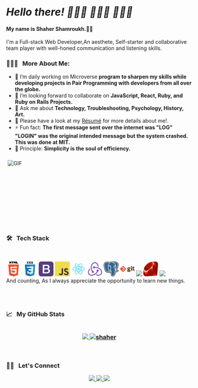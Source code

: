 <h1><i>Hello there!  👨🏻‍💻 👨🏻‍💻 👨🏻‍💻 </i> 

<h4>
  My name is Shaher Shamroukh.👋🤓
</h4>
 <p>I'm a Full-stack Web Developer,An aesthete, Self-starter and collaborative team player with well-honed communication and listening skills.
</p>
<h3> 👨🏻‍💻 &nbsp; More About Me:</h3> 

- 🔭  I’m daily working on Microverse **program to sharpen my skills while developing projects in Pair Programming with developers from all over the globe.**
- 👯  I’m looking forward to collaborate on **JavaScript, React, Ruby, and Ruby on Rails Projects.**
- 💬  Ask me about **Technology, Troubleshooting, Psychology, History, Art.**
- 📄  Please have a look at my [Résumé](#) for more details about me!.
- ⚡  Fun fact: **The first message sent over the internet was "LOG" "LOGIN" was the original intended message but the system crashed. This was done at MIT.**
- 👯  Principle: **Simplicity is the soul of efficiency.**

<div>
<img align="right" alt="GIF" src="https://media.giphy.com/media/26tn33aiTi1jkl6H6/giphy.gif?raw=true" width="500" height="200" />

### 🛠 &nbsp; Tech Stack  
<br>

<code><img height="40" src="https://raw.githubusercontent.com/github/explore/80688e429a7d4ef2fca1e82350fe8e3517d3494d/topics/html/html.png"></code>
<code><img height="40" src="https://raw.githubusercontent.com/github/explore/80688e429a7d4ef2fca1e82350fe8e3517d3494d/topics/css/css.png"></code>
<code><img height="40" src="https://raw.githubusercontent.com/github/explore/80688e429a7d4ef2fca1e82350fe8e3517d3494d/topics/bootstrap/bootstrap.png"></code>
<code><img height="40" src="https://raw.githubusercontent.com/github/explore/80688e429a7d4ef2fca1e82350fe8e3517d3494d/topics/javascript/javascript.png"></code>
<code><img height="40" src="https://raw.githubusercontent.com/github/explore/80688e429a7d4ef2fca1e82350fe8e3517d3494d/topics/react/react.png"></code>
<code><img height="40" src="https://raw.githubusercontent.com/github/explore/80688e429a7d4ef2fca1e82350fe8e3517d3494d/topics/redux/redux.png"></code>
<code><img height="40" src="https://raw.githubusercontent.com/github/explore/80688e429a7d4ef2fca1e82350fe8e3517d3494d/topics/postgresql/postgresql.png"></code>
<code><img height="40" src="https://raw.githubusercontent.com/github/explore/80688e429a7d4ef2fca1e82350fe8e3517d3494d/topics/git/git.png"></code>
<code><img height="40" src="https://user-images.githubusercontent.com/674621/71187801-14e60a80-2280-11ea-94c9-e56576f76baf.png"></code>
<code><img height="40" src="https://raw.githubusercontent.com/github/explore/80688e429a7d4ef2fca1e82350fe8e3517d3494d/topics/ruby/ruby.png"></code>
<code><img height="40" src="https://upload.wikimedia.org/wikipedia/commons/thumb/6/62/Ruby_On_Rails_Logo.svg/1200px-Ruby_On_Rails_Logo.svg.png"></code>
<br>
And counting, As I always appreciate the opportunity to learn new things.

<div/>



<br>
<br>
<h3>
  <summary>
    📈  &nbsp; My GitHub Stats
  </summary> 
  
  <br>

  <p align="center">
   <a href="https://github.com/Shaher-11">
    <img height="180em" src="https://github-readme-stats-eight-theta.vercel.app/api?username=Shaher-11&show_icons=true&theme=midnight-purple&include_all_commits=true&count_private=true"/>
    <img height="180em" src="https://github-readme-stats.vercel.app/api/top-langs/?username=Shaher-11&show_icons=true&theme=midnight-purple&layout=compact" alt="shaher" />
  </a>
</p>
</h3>

<br>

### 🤝🏻  &nbsp; Let's Connect <br>

<p align="center">
 
  <a href="https://www.linkedin.com/in/shaher-shamroukh/">
       <img height='20' src="https://img.shields.io/badge/LinkedIn-ShaherShamroukh-blue?logo=Linkedin&logoColor=blue&labelColor=black">
  </a>

  <a href="https://twitter.com/ShaherShamroukh/">
    <img height='20' src="https://img.shields.io/badge/Twitter-ShaherShamroukh-blue?logo=Twitter&logoColor=blue&labelColor=black">
  </a>

  <a href="mailto:shahershamroukh@gmail.com">
    <img height='20' src="https://img.shields.io/badge/Gmail-shahershamroukh@gmail.com-red?logo=Gmail&logoColor=Red&labelColor=black">
  </a>
</p>
